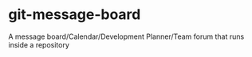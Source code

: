 # git-message-board
A message board/Calendar/Development Planner/Team forum that runs inside a repository
